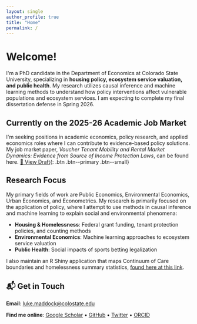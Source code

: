 ```yaml
---
layout: single
author_profile: true
title: "Home"
permalink: /
---
```


# Welcome!

I'm a PhD candidate in the Department of Economics at Colorado State University, specializing in **housing policy, ecosystem service valuation, and public health**. My research utilizes causal inference and machine learning methods to understand how policy interventions affect vulnerable populations and ecosystem services. I am expecting to complete my final dissertation defense in Spring 2026.

## Currently on the 2025-26 Academic Job Market

I'm seeking positions in academic economics, policy research, and applied economics roles where I can contribute to evidence-based policy solutions. My job market paper, *Voucher Tenant Mobility and Rental Market Dynamics: Evidence from Source of Income Protection Laws*, can be found here. [📄 View Draft](/assets/Maddock_JMP_Draft_915.pdf){: .btn .btn--primary .btn--small}

## Research Focus

My primary fields of work are Public Economics, Environmental Economics, Urban Economics, and Econometrics. My research is primarily focused on the application of policy, where I attempt to use methods in causal inference and machine learning to explain social and environmental phenomena:

- **Housing & Homelessness**: Federal grant funding, tenant protection policies, and counting methods  
- **Environmental Economics**: Machine learning approaches to ecosystem service valuation  
- **Public Health**: Social impacts of sports betting legalization

I also maintain an R Shiny application that maps Continuum of Care boundaries and homelessness summary statistics, [found here at this link](http://qa38vl-lmad1997.shinyapps.io/coc-explorer).

## 📬 Get in Touch

**Email**: [luke.maddock@colostate.edu](mailto:luke.maddock@colostate.edu)

**Find me online**: [Google Scholar](https://scholar.google.com/citations?user=L5dqWugAAAAJ&hl=en) • [GitHub](https://github.com/L-Maddock) • [Twitter](https://x.com/Luke_Maddock) • [ORCID](https://orcid.org/0000-0001-5701-3425)


